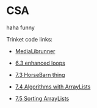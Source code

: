 # CSA
haha funny

Trinket code links:

* [MediaLibrunner](https://trinket.io/java/2437bbcecd)
  
* [6.3 enhanced loops](https://trinket.io/java/7d450136a5)

* [7.3 HorseBarn thing](https://trinket.io/java/7cc75b3c5f)

* [7.4 Algorithms with ArrayLists](https://trinket.io/java/267cf5936c)

* [7.5 Sorting ArrayLists](https://trinket.io/java/e9ba169640)
